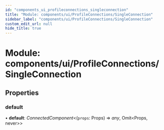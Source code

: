 ```yaml
---
id: "components_ui_profileconnections_singleconnection"
title: "Module: components/ui/ProfileConnections/SingleConnection"
sidebar_label: "components/ui/ProfileConnections/SingleConnection"
custom_edit_url: null
hide_title: true
---
```


# Module: components/ui/ProfileConnections/SingleConnection

## Properties

### default

• **default**: *ConnectedComponent*<(`props`: Props) => *any*, Omit<Props, never\>\>
